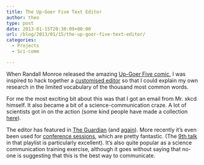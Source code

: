 ```yaml
---
title: The Up-Goer Five Text Editor
author: theo
type: post
date: 2013-01-15T20:30:09+00:00
url: /blog/2013/01/15/the-up-goer-five-text-editor/
categories:
  - Projects
  - Sci-comm

---
```

When Randall Monroe released the amazing [Up-Goer Five comic][1], I was inspired to hack together a [customised editor][2] so that I could explain my own research in the limited vocabulary of the thousand most common words.

For me the most exciting bit about this was that I got an email from Mr. xkcd himself. It also became a bit of a science-communication craze. A lot of scientists got in on the action (some kind people have made a collection [here][3]).

The editor has featured in [The Guardian][4] (and [again][5]). More recently it&#8217;s even been used for [conference sessions][6], which are pretty fantastic. (The [9th talk][7] in that playlist is particularly excellent). It&#8217;s also quite popular as a science communication training exercise, although it goes without saying that no-one is suggesting that this is the best way to communicate.

 [1]: https://www.google.co.uk/url?sa=t&rct=j&q=&esrc=s&source=web&cd=5&ved=0ahUKEwiL_IDW7YzYAhWpDsAKHUphCa4QFgg_MAQ&url=https%3A%2F%2Fxkcd.com%2F1133%2F&usg=AOvVaw34iEgfQhC5LA5KI54OHFCk
 [2]: http://splasho.com/upgoer5/
 [3]: http://tenhundredwordsofscience.tumblr.com/
 [4]: https://www.theguardian.com/technology/shortcuts/2013/jan/22/up-goer-five-thing-on-computer
 [5]: https://www.theguardian.com/science/life-and-physics/2013/jan/19/upgoerfive-particlephysics
 [6]: https://www.youtube.com/watch?v=eqOK8SOhSTc&index=2&list=PLxxOU26Ed0qfQYwboB9WpaXpxZdZMG2ae
 [7]: https://www.youtube.com/watch?v=D7BtHOGEXhc&index=9&list=PLxxOU26Ed0qfQYwboB9WpaXpxZdZMG2ae